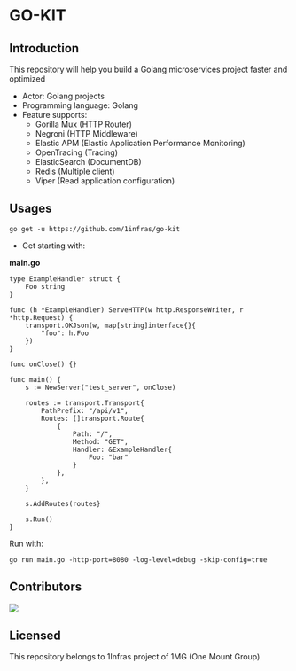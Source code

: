 # GO-KIT

## Introduction

This repository will help you build a Golang microservices project faster and optimized

- Actor: Golang projects
- Programming language: Golang
- Feature supports:
    - Gorilla Mux (HTTP Router)
    - Negroni (HTTP Middleware)
    - Elastic APM (Elastic Application Performance Monitoring)
    - OpenTracing (Tracing)
    - ElasticSearch (DocumentDB)
    - Redis (Multiple client)
    - Viper (Read application configuration)

## Usages

```shell
go get -u https://github.com/1infras/go-kit
```

- Get starting with:

**main.go**
```golang
type ExampleHandler struct {
    Foo string
}

func (h *ExampleHandler) ServeHTTP(w http.ResponseWriter, r *http.Request) {
    transport.OKJson(w, map[string]interface{}{
        "foo": h.Foo
    })
}

func onClose() {}

func main() {
    s := NewServer("test_server", onClose)

    routes := transport.Transport{
        PathPrefix: "/api/v1",
        Routes: []transport.Route{
            {
                Path: "/",
                Method: "GET",
                Handler: &ExampleHandler{
                    Foo: "bar"
                }
            },
        },
    }

    s.AddRoutes(routes}

    s.Run()
}
```

Run with:
```shell
go run main.go -http-port=8080 -log-level=debug -skip-config=true
```

## Contributors
[![](https://github.com/ducmeit1.png?size=50)](https://github.com/ducmeit1)

## Licensed

This repository belongs to 1Infras project of 1MG (One Mount Group)
